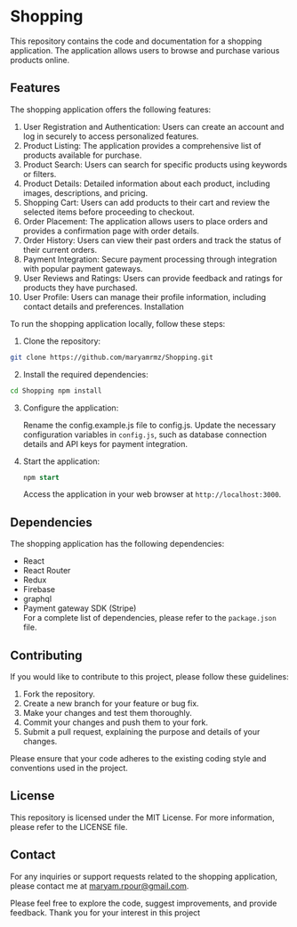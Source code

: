 # Shopping

This repository contains the code and documentation for a shopping application. The application allows users to browse and purchase various products online.

## Features

The shopping application offers the following features:

1. User Registration and Authentication: Users can create an account and log in securely to access personalized features.
2. Product Listing: The application provides a comprehensive list of products available for purchase.
3. Product Search: Users can search for specific products using keywords or filters.
4. Product Details: Detailed information about each product, including images, descriptions, and pricing.
5. Shopping Cart: Users can add products to their cart and review the selected items before proceeding to checkout.
6. Order Placement: The application allows users to place orders and provides a confirmation page with order details.
7. Order History: Users can view their past orders and track the status of their current orders.
8. Payment Integration: Secure payment processing through integration with popular payment gateways.
9. User Reviews and Ratings: Users can provide feedback and ratings for products they have purchased.
10. User Profile: Users can manage their profile information, including contact details and preferences.
    Installation

To run the shopping application locally, follow these steps:

1. Clone the repository:

```bash
git clone https://github.com/maryamrmz/Shopping.git
```

2. Install the required dependencies:

```bash
cd Shopping npm install
```

3.  Configure the application:

    Rename the config.example.js file to config.js.
    Update the necessary configuration variables in `config.js`, such as database connection details and API keys for payment integration.

4.  Start the application:

    ```sql
    npm start
    ```

    Access the application in your web browser at `http://localhost:3000`.

## Dependencies

The shopping application has the following dependencies:

- React
- React Router
- Redux
- Firebase
- graphql
- Payment gateway SDK (Stripe)\
  For a complete list of dependencies, please refer to the `package.json` file.

## Contributing

If you would like to contribute to this project, please follow these guidelines:

1. Fork the repository.
2. Create a new branch for your feature or bug fix.
3. Make your changes and test them thoroughly.
4. Commit your changes and push them to your fork.
5. Submit a pull request, explaining the purpose and details of your changes.

Please ensure that your code adheres to the existing coding style and conventions used in the project.

## License

This repository is licensed under the MIT License. For more information, please refer to the LICENSE file.

## Contact

For any inquiries or support requests related to the shopping application, please contact me at maryam.rpour@gmail.com.

Please feel free to explore the code, suggest improvements, and provide feedback. Thank you for your interest in this project
